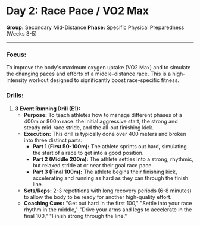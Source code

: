 # Day 2: Race Pace / VO2 Max

**Group:** Secondary Mid-Distance
**Phase:** Specific Physical Preparedness (Weeks 3-5)

---

### Focus:
To improve the body's maximum oxygen uptake (VO2 Max) and to simulate the changing paces and efforts of a middle-distance race. This is a high-intensity workout designed to significantly boost race-specific fitness.

### Drills:

1.  **3 Event Running Drill (E1):**
    *   **Purpose:** To teach athletes how to manage different phases of a 400m or 800m race: the initial aggressive start, the strong and steady mid-race stride, and the all-out finishing kick.
    *   **Execution:** This drill is typically done over 400 meters and broken into three distinct parts:
        *   **Part 1 (First 50-100m):** The athlete sprints out hard, simulating the start of a race to get into a good position.
        *   **Part 2 (Middle 200m):** The athlete settles into a strong, rhythmic, but relaxed stride at or near their goal race pace.
        *   **Part 3 (Final 100m):** The athlete begins their finishing kick, accelerating and running as hard as they can through the finish line.
    *   **Sets/Reps:** 2-3 repetitions with long recovery periods (6-8 minutes) to allow the body to be ready for another high-quality effort.
    *   **Coaching Cues:** "Get out hard in the first 100," "Settle into your race rhythm in the middle," "Drive your arms and legs to accelerate in the final 100," "Finish strong through the line."
